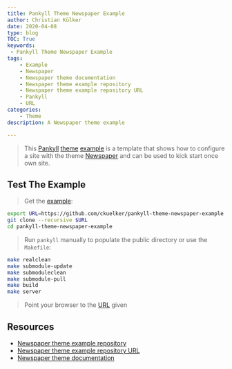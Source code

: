 ```yaml
---
title: Pankyll Theme Newspaper Example
author: Christian Külker
date: 2020-04-08
type: blog
TOC: True
keywords:
 - Pankyll Theme Newspaper Example
tags:
    - Example
    - Newspaper
    - Newspaper theme documentation
    - Newspaper theme example repository
    - Newspaper theme example repository URL
    - Pankyll
    - URL
categories:
    - Theme
description: A Newspaper theme example

---
```


> This [Pankyll] [theme] [example] is a template that shows how to configure a
> site with the theme [Newspaper] and can be used to kick start once own site.

## Test The Example

> Get the [example]:

```bash
export URL=https://github.com/ckuelker/pankyll-theme-newspaper-example.git
git clone --recursive $URL
cd pankyll-theme-newspaper-example
```

> Run `pankyll` manually to populate the public directory or use the `Makefile`:

```bash
make realclean
make submodule-update
make submoduleclean
make submodule-pull
make build
make server
```

> Point your browser to the [URL] given

## Resources

* [Newspaper theme example repository]
* [Newspaper theme example repository URL]
* [Newspaper theme documentation]

[Example]: /en_US/Example-Sites
[Newspaper]: /en_US/Pankyll-Themes/pankyll-theme-newspaper.html
[Newspaper theme documentation]: /en_US/Pankyll-Themes/pankyll-theme-newspaper.html
[Newspaper theme example repository]: https://github.com/ckuelker/pankyll-theme-newspaper-example/
[Newspaper theme example repository URL]: https://github.com/ckuelker/pankyll-theme-newspaper-example.git
[Pankyll]: https://www.pankyll.org/
[theme]: /en_US/Pankyll-Themes/
[URL]: https://en.wikipedia.org/wiki/URL
